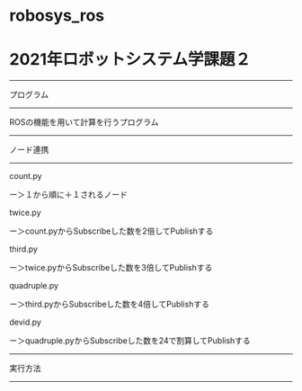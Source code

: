 # robosys_ros


# 2021年ロボットシステム学課題２


______


プログラム

______


ROSの機能を用いて計算を行うプログラム


______

ノード連携


_______


count.py 


ー＞１から順に＋１されるノード


twice.py


ー＞count.pyからSubscribeした数を2倍してPublishする


third.py


ー＞twice.pyからSubscribeした数を3倍してPublishする


quadruple.py


ー＞third.pyからSubscribeした数を4倍してPublishする



devid.py


ー＞quadruple.pyからSubscribeした数を24で割算してPublishする


______


実行方法

______



